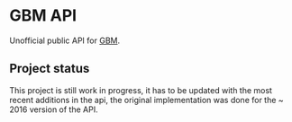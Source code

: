 # GBM API

Unofficial public API for [GBM](https://gbm.com/plus/).

## Project status
This project is still work in progress, it has to be updated with the most recent
additions in the api, the original implementation was done for the ~ 2016 version of
the API.
